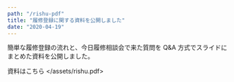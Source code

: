 ```yaml
---
path: "/rishu-pdf"
title: "履修登録に関する資料を公開しました"
date: "2020-04-19"
---
```


簡単な履修登録の流れと、今日履修相談会で来た質問を Q&A 方式でスライドにまとめた資料を公開しました。

資料はこちら </assets/rishu.pdf>
